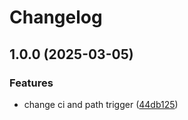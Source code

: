 # Changelog

## 1.0.0 (2025-03-05)


### Features

* change ci and path trigger ([44db125](https://github.com/iExecBlockchainComputing/github-actions-workflows/commit/44db1257a68422bcec273a80f75173012cb30f56))

